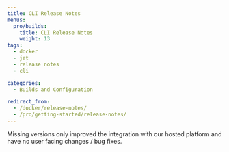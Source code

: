 ```yaml
---
title: CLI Release Notes
menus:
  pro/builds:
    title: CLI Release Notes
    weight: 13
tags:
  - docker
  - jet
  - release notes
  - cli

categories:
  - Builds and Configuration

redirect_from:
  - /docker/release-notes/
  - /pro/getting-started/release-notes/
---
```


<div class="info-block">
Missing versions only improved the integration with our hosted platform and have no user facing changes / bug fixes.
</div>
